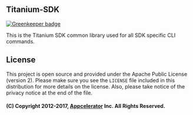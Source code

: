 ## Titanium-SDK

[![Greenkeeper badge](https://badges.greenkeeper.io/appcelerator/node-titanium-sdk.svg)](https://greenkeeper.io/)

This is the Titanium SDK common library used for all SDK specific CLI commands.

## License

This project is open source and provided under the Apache Public License (version 2). Please make sure you see the `LICENSE` file
included in this distribution for more details on the license.  Also, please take notice of the privacy notice at the end of the file.

#### (C) Copyright 2012-2017, [Appcelerator](http://www.appcelerator.com/) Inc. All Rights Reserved.
